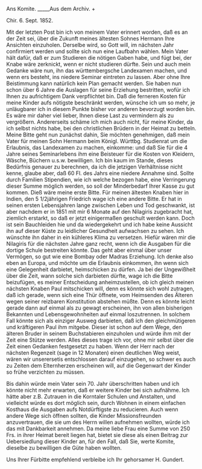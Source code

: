 Ans Komite. _____Aus dem Archiv. +

 Chir. 6. Sept. 1852.

Mit der letzten Post bin ich von meinem Vater erinnert worden, daß es an der Zeit sei, über die Zukunft meines ältesten Sohnes Hermann Ihre Ansichten einzuholen. Derselbe wird, so Gott will, im nächsten Jahr confirmiert werden und sollte sich nun eine Laufbahn wählen. Mein Vater hält dafür, daß er zum Studieren die nötigen Gaben habe, und fügt bei, der Knabe wäre zerknickt, wenn er nicht studieren dürfte. Sein und auch mein Gedanke wäre nun, ihn das württembergsche Landexamen machen, und wenn ers besteht, ins niedere Seminar eintreten zu lassen. Aber ohne Ihre Beistimmung kann natürlich kein Plan gemacht werden. Sie haben nun schon über 6 Jahre die Auslagen für seine Erziehung bestritten, wofür ich Ihnen zu aufrichtigem Dank verpflichtet bin. Daß die ferneren Kosten für meine Kinder aufs nötigste beschränkt werden, wünsche ich um so mehr, je unläugbarer ich in diesem Punkte bisher vor anderen bevorzugt worden bin. Es wäre mir daher viel lieber, Ihnen diese Last zu vermindern als zu vergrößern. Andererseits schäme ich mich auch nicht, für meine Kinder, da ich selbst nichts habe, bei den christlichen Brüdern in der Heimat zu betteln. Meine Bitte geht nun zunächst dahin, Sie möchten genehmigen, daß mein Vater für meinen Sohn Hermann beim Königl. Württbg. Studienrat um die Erlaubnis, das Landexamen zu machen, einkomme: und daß Sie für die 4 Jahre seines Seminarlebens ihm eine Beisteuer für die Kosten von Kleidern, Wäsche, Büchern u.s.w. bewilligen. Ich bin kaum im Stande, dieses Bedürfnis genauer zu berechnen, da ich die jetzigen Verhältnisse nicht kenne, glaube aber, daß 60 Fl. des Jahrs eine niedere Annahme sind. Sollte durch Familien Stipendien, wie ich welche bezogen habe, eine Verringerung dieser Summe möglich werden, so soll der Minderbedarf Ihrer Kasse zu gut kommen. Dieß wäre meine erste Bitte. Für meinen ältesten Knaben hier in Indien, den 5 1/2jährigen Friedrich wage ich eine andere Bitte. Er hat in seinen ersten Lebensjahren lange zwischen Leben und Tod geschwankt, ist aber nachdem er in 1851 mit mir 6 Monate auf den Nilagiris zugebracht hat, ziemlich erstarkt, so daß er jetzt einigermaßen geschult werden kann. Doch ist sein Bauchleiden hie und da wiedergekehrt und ich habe keine Aussicht ihn auf dieser Küste zu leidlicher Gesundheit aufwachsen zu sehen. Ich wünschte ihn daher in ein kühleres Klima zu versetzen. Hiefür wären mir die Nilagiris für die nächsten Jahre ganz recht, wenn ich die Ausgaben für die dortige Schule bestreiten könnte. Das geht aber einmal über unser Vermögen, so gut wie eine Bombay oder Madras Erziehung. Ich denke also eben an Europa, und möchte um die Erlaubnis einkommen, ihn wenn sich eine Gelegenheit darbietet, heimschicken zu dürfen. Ja bei der Ungewißheit über die Zeit, wann solche sich darbieten dürfte, wage ich die Bitte beizufügen, es meiner Entscheidung anheimzustellen, ob ich gleich meinen nächsten Knaben Paul mitschicken will, denn es könnte sich wohl zutragen, daß ich gerade, wenn sich eine Thür öffnete, vom Heimsenden des Älteren wegen seiner reizbaren Konstitution abstehen müßte. Denn es könnte leicht gerade dann auf einmal als zu gewagt erscheinen, ihn von allen bisherigen Bekannten und Lebensgewohnheiten auf einmal loszutrennen. In solchem Fall könnte sich als einziger Ausweg darbieten, daß ich den gleichmütigeren und kräftigeren Paul ihm mitgebe. Dieser ist schon auf dem Wege, den älteren Bruder in seinem Buchstabieren einzuholen und würde ihm mit der Zeit eine Stütze werden. Alles dieses trage ich vor, ohne mir selbst über die Zeit einen Gedanken festgesetzt zu haben. Wenn der Herr nach der nächsten Regenzeit (sage in 12 Monaten) einen deutlichen Weg weist, wären wir unserersetis entschlossen darauf einzugehen, so schwer es auch zu Zeiten dem Elternherzen erscheinen will, auf die Gegenwart der Kinder so frühe verzichten zu müssen.

Bis dahin würde mein Vater sein 70. Jahr überschritten haben und ich könnte nicht mehr erwarten, daß er weitere Kinder bei sich aufnähme. Ich hätte aber z.B. Zutrauen in die Korntaler Schulen und Anstalten, und vielleicht würde es dort möglich sein, durch Wohnen in einem einfachen Kosthaus die Ausgaben aufs Notdürftigste zu reducieren. Auch wenn andere Wege sich öffnen sollten, die Kinder Missionsfreunden anzuvertrauen, die sie um des Herrn willen aufnehmen wollten, würde ich das mit Dankbarkeit annehmen. 
Da meine liebe Frau eine Summe von 250 Frs. in ihrer Heimat bereit liegen hat, bietet sie diese als einen Beitrag zur Uebersiedlung dieser Kinder an, für den Fall, daß Sie, werte Komite, dieselbe zu bewilligen die Güte haben wollten.

Uns Ihrer Fürbitte empfehlend verbleibe ich
 Ihr gehorsamer
 H. Gundert.


